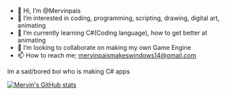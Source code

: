 - 👋 Hi, I’m @Mervinpais
- 👀 I’m interested in coding, programming, scripting, drawing, digital art, animating
- 🌱 I’m currently learning C#(Coding language), how to get better at animating
- 💞️ I’m looking to collaborate on making my own Game Engine
- 📫 How to reach me; mervinpaismakeswindows14@gmail.com

<!--
im currently trying to make my own language that is easy to understand and simple for all devs of all ages, its called "W14#"(Codenamed Win14-Sharp since visual studio didn't support hashtags in the project name)
im still in school so i have alot of work and i might not have time to finish any project that im currently developing.
  |  Bio;  |  
im a alone intermidite c# developer and i want to make apps for people to teach them how computers, phones, and electronics work
im making andriod apps soon :))-->

Im a sad/bored boi who is making C# apps

[![Mervin's GitHub stats](https://github-readme-stats.vercel.app/api?username=Mervinpais&show_icons=true&theme=algolia)](https://github.com/anuraghazra/github-readme-stats)
<!---
Mervinpais/Mervinpais is a ✨ special ✨ repository because its `README.md` (this file) appears on your GitHub profile.
You can click the Preview link to take a look at your changes.
--->
